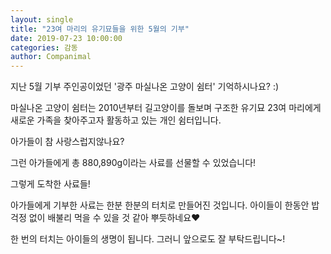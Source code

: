 ```yaml
---
layout: single
title: "23여 마리의 유기묘들을 위한 5월의 기부"
date: 2019-07-23 10:00:00
categories: 감동
author: Companimal
---
```


지난 5월 기부 주인공이었던 '광주 마실나온 고양이 쉼터' 기억하시나요? :)

마실나온 고양이 쉼터는 2010년부터 길고양이를 돌보며 구조한 유기묘 23여 마리에게 새로운 가족을 찾아주고자 활동하고 있는 개인 쉼터입니다.

아가들이 참 사랑스럽지않나요?

그런 아가들에게 총 880,890g이라는 사료를 선물할 수 있었습니다!

그렇게 도착한 사료들!

아가들에게 기부한 사료는 한분 한분의 터치로 만들어진 것입니다. 아이들이 한동안 밥 걱정 없이 배불리 먹을 수 있을 것 같아 뿌듯하네요♥

한 번의 터치는 아이들의 생명이 됩니다. 그러니 앞으로도 잘 부탁드립니다~!

